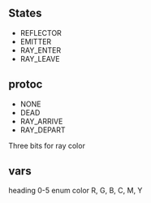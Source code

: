 ## States
- REFLECTOR
- EMITTER
- RAY_ENTER
- RAY_LEAVE

## protoc
- NONE
- DEAD
- RAY_ARRIVE
- RAY_DEPART

Three bits for ray color

## vars
heading 0-5
enum color R, G, B, C, M, Y
